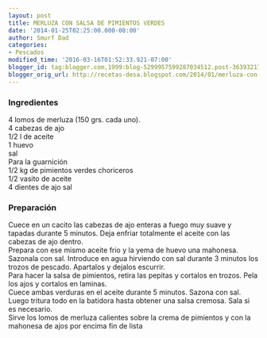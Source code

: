 ```yaml
---
layout: post
title: MERLUZA CON SALSA DE PIMIENTOS VERDES
date: '2014-01-25T02:25:00.000-08:00'
author: Smurf Dad
categories:
- Pescados
modified_time: '2016-03-16T01:52:33.921-07:00'
blogger_id: tag:blogger.com,1999:blog-5299957599287034512.post-3639321722505282638
blogger_orig_url: http://recetas-desa.blogspot.com/2014/01/merluza-con-salsa-de-pimientos-verdes.html
---
```


<h3>Ingredientes</h3><p>4 lomos de merluza (150 grs. cada uno).<br/>4 cabezas de ajo<br/>1/2 l de aceite<br/>1 huevo<br/>sal<br/>Para la guarnici&oacute;n<br/>1/2 kg de pimientos verdes choriceros<br/>1/2 vasito de aceite<br/>4 dientes de ajo sal</p><h3>Preparaci&oacute;n</h3><p>Cuece en un cacito las cabezas de ajo enteras a fuego muy suave y tapadas durante 5 minutos. Deja enfriar totalmente el aceite con las cabezas de ajo dentro.<br/>Prepara con ese mismo aceite frio y la yema de huevo una mahonesa. Sazonala con sal. Introduce en agua hirviendo con sal durante 3 minutos los trozos de pescado. Apartalos y dejalos escurrir.<br/>Para hacer la salsa de pimientos, retira las pepitas y cortalos en trozos. Pela los ajos y cortalos en laminas.<br/>Cuece ambas verduras en el aceite durante 5 minutos. Sazona con sal.<br/>Luego tritura todo en la batidora hasta obtener una salsa cremosa. Sala si es necesario.<br/>Sirve los lomos de merluza calientes sobre la crema de pimientos y con la mahonesa de ajos por encima fin de lista</p>